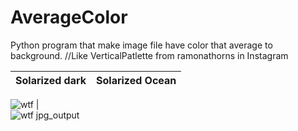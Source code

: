 # AverageColor
Python program that make image file have color that average to background. //Like VerticalPatlette from ramonathorns in Instagram

Solarized dark             |  Solarized Ocean
:-------------------------:|:-------------------------:

![wtf](https://user-images.githubusercontent.com/40863067/67502854-cc133a80-f6b0-11e9-86fd-cb1bd10041d5.jpg)  |  
![wtf jpg_output](https://user-images.githubusercontent.com/40863067/67502887-d6cdcf80-f6b0-11e9-819c-399bc6ec82cd.jpg)
